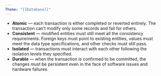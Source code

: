 ```yaml
---
Theme: "[[Database]]"
---
```

- **Atomic** — each transaction is either completed or reverted entirely. The transaction can’t modify only some records and fail for others.
- **Consistent** — modified entities must still meet all the consistency requirements. Foreign keys must point to existing entities, values must meet the data type specifications, and other checks must still pass.
- **Isolated** — transactions must interact with each other following the isolation levels they specified.
- **Durable** — when the transaction is confirmed to be committed, the changes must be persistent even in the face of software issues and hardware failures.